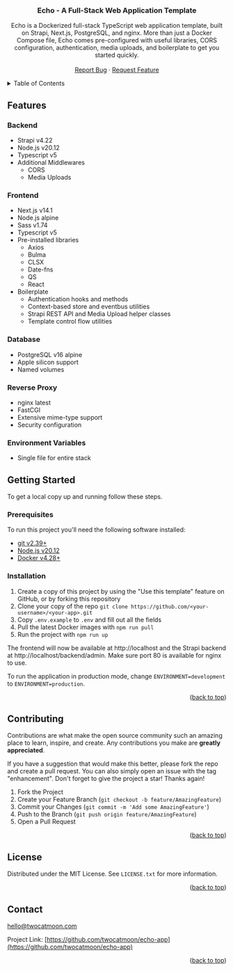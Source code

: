 <!-- Improved compatibility of back to top link: See: https://github.com/othneildrew/Best-README-Template/pull/73 -->
<a name="readme-top"></a>
<!--
*** Thanks for checking out the Best-README-Template. If you have a suggestion
*** that would make this better, please fork the repo and create a pull request
*** or simply open an issue with the tag "enhancement".
*** Don't forget to give the project a star!
*** Thanks again! Now go create something AMAZING! :D
-->



<h3 align="center">Echo - A Full-Stack Web Application Template</h3>

  <p align="center">
    Echo is a Dockerized full-stack TypeScript web application template, built on Strapi, Next.js, PostgreSQL, and nginx. More than just a Docker Compose file, Echo comes pre-configured with useful libraries, CORS configuration, authentication, media uploads, and boilerplate to get you started quickly.
    <br />
    <br />
    <a href="https://github.com/twocatmoon/echo-app/issues/new?labels=bug&template=bug-report---.md">Report Bug</a>
    ·
    <a href="https://github.com/twocatmoon/echo-app/issues/new?labels=enhancement&template=feature-request---.md">Request Feature</a>
  </p>
</div>



<!-- TABLE OF CONTENTS -->
<details>
  <summary>Table of Contents</summary>
  <ol>
    <li>
        <a href="#features">Features</a>
        <ul>
            <li><a href="#backend">Backend</a></li>
            <li><a href="#frontend">Frontend</a></li>
            <li><a href="#database">Database</a></li>
            <li><a href="#reverse-proxy">Reverse Proxy</a></li>
            <li><a href="#containerization">Containerization</a></li>
            <li><a href="#environment-variables">Environment Variables</a></li>
        </ul>
    </li>
    <li>
      <a href="#getting-started">Getting Started</a>
      <ul>
        <li><a href="#prerequisites">Prerequisites</a></li>
        <li><a href="#installation">Installation</a></li>
      </ul>
    </li>
    <li><a href="#usage">Usage</a></li>
    <li><a href="#contributing">Contributing</a></li>
    <li><a href="#license">License</a></li>
    <li><a href="#contact">Contact</a></li>
    <li><a href="#acknowledgments">Acknowledgments</a></li>
  </ol>
</details>



<!-- FEATURES -->
## Features

### Backend
- Strapi v4.22
- Node.js v20.12
- Typescript v5
- Additional Middlewares
    - CORS
    - Media Uploads

### Frontend
- Next.js v14.1
- Node.js alpine
- Sass v1.74
- Typescript v5
- Pre-installed libraries
    - Axios
    - Bulma
    - CLSX
    - Date-fns
    - QS
    - React
- Boilerplate
    - Authentication hooks and methods
    - Context-based store and eventbus utilities
    - Strapi REST API and Media Upload helper classes
    - Template control flow utilities

### Database
- PostgreSQL v16 alpine
- Apple silicon support
- Named volumes

### Reverse Proxy
- nginx latest
- FastCGI
- Extensive mime-type support
- Security configuration

### Environment Variables
- Single file for entire stack



<!-- GETTING STARTED -->
## Getting Started

To get a local copy up and running follow these steps.

### Prerequisites

To run this project you'll need the following software installed:
- [git v2.39+](https://git-scm.com/downloads)
- [Node.js v20.12](https://nodejs.org/en/download)
- [Docker v4.28+](https://www.docker.com/get-started)

### Installation

1. Create a copy of this project by using the "Use this template" feature on GitHub, or by forking this repository
2. Clone your copy of the repo `git clone https://github.com/<your-username>/<your-app>.git`
3. Copy `.env.example` to `.env` and fill out all the fields
4. Pull the latest Docker images with `npm run pull`
5. Run the project with `npm run up`

The frontend will now be available at http://localhost and the Strapi backend at http://localhost/backend/admin. Make sure port 80 is available for nginx to use.

To run the application in production mode, change `ENVIRONMENT=development` to `ENVIRONMENT=production`.

<p align="right">(<a href="#readme-top">back to top</a>)</p>



<!-- CONTRIBUTING -->
## Contributing

Contributions are what make the open source community such an amazing place to learn, inspire, and create. Any contributions you make are **greatly appreciated**.

If you have a suggestion that would make this better, please fork the repo and create a pull request. You can also simply open an issue with the tag "enhancement".
Don't forget to give the project a star! Thanks again!

1. Fork the Project
2. Create your Feature Branch (`git checkout -b feature/AmazingFeature`)
3. Commit your Changes (`git commit -m 'Add some AmazingFeature'`)
4. Push to the Branch (`git push origin feature/AmazingFeature`)
5. Open a Pull Request

<p align="right">(<a href="#readme-top">back to top</a>)</p>



<!-- LICENSE -->
## License

Distributed under the MIT License. See `LICENSE.txt` for more information.

<p align="right">(<a href="#readme-top">back to top</a>)</p>



<!-- CONTACT -->
## Contact

hello@twocatmoon.com

Project Link: [https://github.com/twocatmoon/echo-app](https://github.com/twocatmoon/echo-app)

<p align="right">(<a href="#readme-top">back to top</a>)</p>



<!-- MARKDOWN LINKS & IMAGES -->
<!-- https://www.markdownguide.org/basic-syntax/#reference-style-links -->
[contributors-shield]: https://img.shields.io/github/contributors/twocatmoon/echo-app.svg?style=for-the-badge
[contributors-url]: https://github.com/twocatmoon/echo-app/graphs/contributors
[forks-shield]: https://img.shields.io/github/forks/twocatmoon/echo-app.svg?style=for-the-badge
[forks-url]: https://github.com/twocatmoon/echo-app/network/members
[stars-shield]: https://img.shields.io/github/stars/twocatmoon/echo-app.svg?style=for-the-badge
[stars-url]: https://github.com/twocatmoon/echo-app/stargazers
[issues-shield]: https://img.shields.io/github/issues/twocatmoon/echo-app.svg?style=for-the-badge
[issues-url]: https://github.com/twocatmoon/echo-app/issues
[license-shield]: https://img.shields.io/github/license/twocatmoon/echo-app.svg?style=for-the-badge
[license-url]: https://github.com/twocatmoon/echo-app/blob/master/LICENSE.txt
[linkedin-shield]: https://img.shields.io/badge/-LinkedIn-black.svg?style=for-the-badge&logo=linkedin&colorB=555
[linkedin-url]: https://linkedin.com/in/linkedin_username
[product-screenshot]: images/screenshot.png
[Next.js]: https://img.shields.io/badge/next.js-000000?style=for-the-badge&logo=nextdotjs&logoColor=white
[Next-url]: https://nextjs.org/
[React.js]: https://img.shields.io/badge/React-20232A?style=for-the-badge&logo=react&logoColor=61DAFB
[React-url]: https://reactjs.org/
[Vue.js]: https://img.shields.io/badge/Vue.js-35495E?style=for-the-badge&logo=vuedotjs&logoColor=4FC08D
[Vue-url]: https://vuejs.org/
[Angular.io]: https://img.shields.io/badge/Angular-DD0031?style=for-the-badge&logo=angular&logoColor=white
[Angular-url]: https://angular.io/
[Svelte.dev]: https://img.shields.io/badge/Svelte-4A4A55?style=for-the-badge&logo=svelte&logoColor=FF3E00
[Svelte-url]: https://svelte.dev/
[Laravel.com]: https://img.shields.io/badge/Laravel-FF2D20?style=for-the-badge&logo=laravel&logoColor=white
[Laravel-url]: https://laravel.com
[Bootstrap.com]: https://img.shields.io/badge/Bootstrap-563D7C?style=for-the-badge&logo=bootstrap&logoColor=white
[Bootstrap-url]: https://getbootstrap.com
[JQuery.com]: https://img.shields.io/badge/jQuery-0769AD?style=for-the-badge&logo=jquery&logoColor=white
[JQuery-url]: https://jquery.com 
